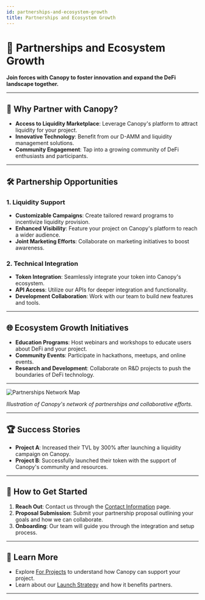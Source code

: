 ```yaml
---
id: partnerships-and-ecosystem-growth
title: Partnerships and Ecosystem Growth
---
```


# 🤝 Partnerships and Ecosystem Growth

**Join forces with Canopy to foster innovation and expand the DeFi landscape together.**

---

## 🌟 **Why Partner with Canopy?**

- **Access to Liquidity Marketplace**: Leverage Canopy's platform to attract liquidity for your project.
- **Innovative Technology**: Benefit from our D-AMM and liquidity management solutions.
- **Community Engagement**: Tap into a growing community of DeFi enthusiasts and participants.

---

## 🛠️ **Partnership Opportunities**

### **1. Liquidity Support**

- **Customizable Campaigns**: Create tailored reward programs to incentivize liquidity provision.
- **Enhanced Visibility**: Feature your project on Canopy's platform to reach a wider audience.
- **Joint Marketing Efforts**: Collaborate on marketing initiatives to boost awareness.

### **2. Technical Integration**

- **Token Integration**: Seamlessly integrate your token into Canopy's ecosystem.
- **API Access**: Utilize our APIs for deeper integration and functionality.
- **Development Collaboration**: Work with our team to build new features and tools.

---

## 🌐 **Ecosystem Growth Initiatives**

- **Education Programs**: Host webinars and workshops to educate users about DeFi and your project.
- **Community Events**: Participate in hackathons, meetups, and online events.
- **Research and Development**: Collaborate on R&D projects to push the boundaries of DeFi technology.

---

![Partnerships Network Map](../assets/images/partnerships-network-map.png)

*Illustration of Canopy's network of partnerships and collaborative efforts.*

---

## 🏆 **Success Stories**

- **Project A**: Increased their TVL by 300% after launching a liquidity campaign on Canopy.
- **Project B**: Successfully launched their token with the support of Canopy's community and resources.

---

## 🚀 **How to Get Started**

1. **Reach Out**: Contact us through the [Contact Information](../contact-us/contact-information.md) page.
2. **Proposal Submission**: Submit your partnership proposal outlining your goals and how we can collaborate.
3. **Onboarding**: Our team will guide you through the integration and setup process.

---

## 📖 **Learn More**

- Explore [For Projects](../getting-started/for-projects.md) to understand how Canopy can support your project.
- Learn about our [Launch Strategy](launch-strategy.md) and how it benefits partners.

---
